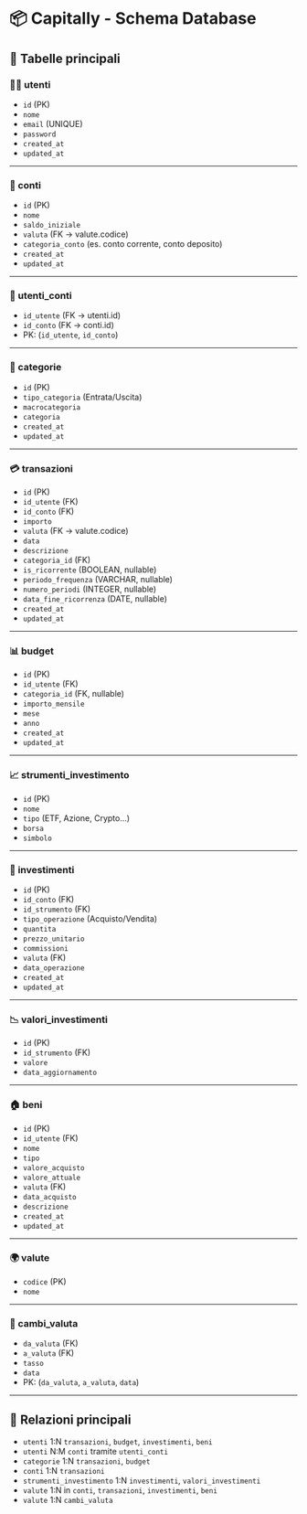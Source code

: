 
# 📦 Capitally - Schema Database


## 🔵 Tabelle principali

### 🧑‍💼 utenti
- `id` (PK)
- `nome`
- `email` (UNIQUE)
- `password`
- `created_at`
- `updated_at`

---

### 🏦 conti
- `id` (PK)
- `nome`
- `saldo_iniziale`
- `valuta` (FK → valute.codice)
- `categoria_conto` (es. conto corrente, conto deposito)
- `created_at`
- `updated_at`

---

### 🔗 utenti_conti
- `id_utente` (FK → utenti.id)
- `id_conto` (FK → conti.id)
- PK: (`id_utente`, `id_conto`)

---

### 🧩 categorie
- `id` (PK)
- `tipo_categoria` (Entrata/Uscita)
- `macrocategoria`
- `categoria`
- `created_at`
- `updated_at`

---

### 💳 transazioni
- `id` (PK)
- `id_utente` (FK)
- `id_conto` (FK)
- `importo`
- `valuta` (FK → valute.codice)
- `data`
- `descrizione`
- `categoria_id` (FK)
- `is_ricorrente` (BOOLEAN, nullable)
- `periodo_frequenza` (VARCHAR, nullable)
- `numero_periodi` (INTEGER, nullable)
- `data_fine_ricorrenza` (DATE, nullable)
- `created_at`
- `updated_at`

---

### 📊 budget
- `id` (PK)
- `id_utente` (FK)
- `categoria_id` (FK, nullable)
- `importo_mensile`
- `mese`
- `anno`
- `created_at`
- `updated_at`

---

### 📈 strumenti_investimento
- `id` (PK)
- `nome`
- `tipo` (ETF, Azione, Crypto...)
- `borsa`
- `simbolo`

---

### 💼 investimenti
- `id` (PK)
- `id_conto` (FK)
- `id_strumento` (FK)
- `tipo_operazione` (Acquisto/Vendita)
- `quantita`
- `prezzo_unitario`
- `commissioni`
- `valuta` (FK)
- `data_operazione`
- `created_at`
- `updated_at`

---

### 📉 valori_investimenti
- `id` (PK)
- `id_strumento` (FK)
- `valore`
- `data_aggiornamento`

---

### 🏠 beni
- `id` (PK)
- `id_utente` (FK)
- `nome`
- `tipo`
- `valore_acquisto`
- `valore_attuale`
- `valuta` (FK)
- `data_acquisto`
- `descrizione`
- `created_at`
- `updated_at`

---

### 🌍 valute
- `codice` (PK)
- `nome`

---

### 💱 cambi_valuta
- `da_valuta` (FK)
- `a_valuta` (FK)
- `tasso`
- `data`
- PK: (`da_valuta`, `a_valuta`, `data`)

---

## 🧭 Relazioni principali

- `utenti` 1:N `transazioni`, `budget`, `investimenti`, `beni`
- `utenti` N:M `conti` tramite `utenti_conti`
- `categorie` 1:N `transazioni`, `budget`
- `conti` 1:N `transazioni`
- `strumenti_investimento` 1:N `investimenti`, `valori_investimenti`
- `valute` 1:N in `conti`, `transazioni`, `investimenti`, `beni`
- `valute` 1:N `cambi_valuta`